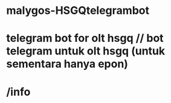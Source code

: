 # malygos-HSGQtelegrambot
# telegram bot for olt hsgq // bot telegram untuk olt hsgq (untuk sementara hanya epon)
# /info
## 
